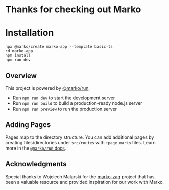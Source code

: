 # Thanks for checking out Marko

# Installation

```
npx @marko/create marko-app --template basic-ts
cd marko-app
npm install
npm run dev
```

## Overview

This project is powered by [@marko/run](https://github.com/marko-js/run).

- Run `npm run dev` to start the development server
- Run `npm run build` to build a production-ready node.js server
- Run `npm run preview` to run the production server

## Adding Pages

Pages map to the directory structure. You can add additional pages by creating files/directories under `src/routes` with `+page.marko` files.  Learn more in the [`@marko/run` docs](https://github.com/marko-js/run/#file-based-routing).

## Acknowledgments

Special thanks to Wojciech Malarski for the [marko-zag](https://github.com/wmalarski/marko-zag) project that has been a valuable resource and provided inspiration for our work with Marko.